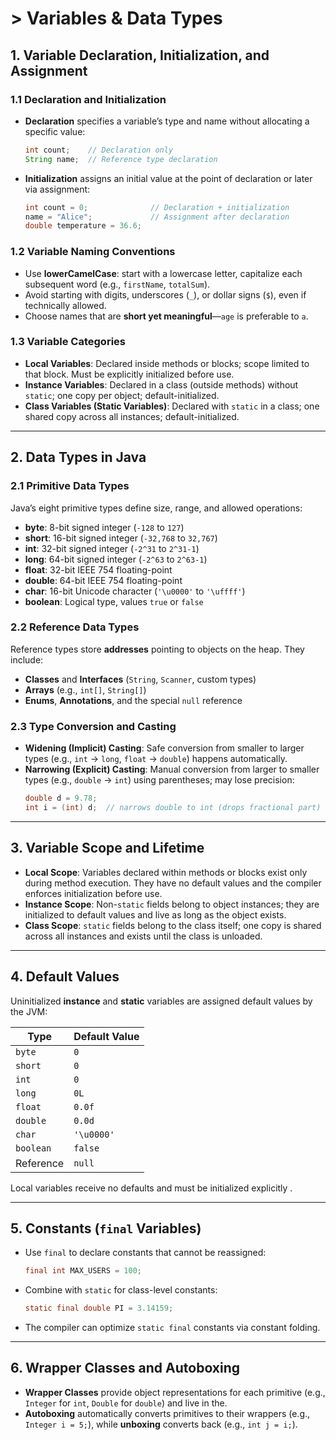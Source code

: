 # > Variables & Data Types

## 1. Variable Declaration, Initialization, and Assignment

### 1.1 Declaration and Initialization  
- **Declaration** specifies a variable’s type and name without allocating a specific value:  
  ```java
  int count;    // Declaration only
  String name;  // Reference type declaration
  ```
- **Initialization** assigns an initial value at the point of declaration or later via assignment:  
  ```java
  int count = 0;              // Declaration + initialization
  name = "Alice";             // Assignment after declaration
  double temperature = 36.6;  
  ``` 

### 1.2 Variable Naming Conventions  
- Use **lowerCamelCase**: start with a lowercase letter, capitalize each subsequent word (e.g., `firstName`, `totalSum`).  
- Avoid starting with digits, underscores (`_`), or dollar signs (`$`), even if technically allowed.  
- Choose names that are **short yet meaningful**—`age` is preferable to `a`.

### 1.3 Variable Categories  
- **Local Variables**: Declared inside methods or blocks; scope limited to that block. Must be explicitly initialized before use.  
- **Instance Variables**: Declared in a class (outside methods) without `static`; one copy per object; default-initialized.  
- **Class Variables (Static Variables)**: Declared with `static` in a class; one shared copy across all instances; default-initialized.

---

## 2. Data Types in Java

### 2.1 Primitive Data Types  
Java’s eight primitive types define size, range, and allowed operations:

- **byte**: 8-bit signed integer (`-128` to `127`)   
- **short**: 16-bit signed integer (`-32,768` to `32,767`) 
- **int**: 32-bit signed integer (`-2^31` to `2^31-1`) 
- **long**: 64-bit signed integer (`-2^63` to `2^63-1`) 
- **float**: 32-bit IEEE 754 floating-point   
- **double**: 64-bit IEEE 754 floating-point 
- **char**: 16-bit Unicode character (`'\u0000'` to `'\uffff'`) 
- **boolean**: Logical type, values `true` or `false`

### 2.2 Reference Data Types  
Reference types store **addresses** pointing to objects on the heap. They include:

- **Classes** and **Interfaces** (`String`, `Scanner`, custom types)   
- **Arrays** (e.g., `int[]`, `String[]`) 
- **Enums**, **Annotations**, and the special `null` reference  
### 2.3 Type Conversion and Casting  
- **Widening (Implicit) Casting**: Safe conversion from smaller to larger types (e.g., `int` → `long`, `float` → `double`) happens automatically.  
- **Narrowing (Explicit) Casting**: Manual conversion from larger to smaller types (e.g., `double` → `int`) using parentheses; may lose precision:  
  ```java
  double d = 9.78;
  int i = (int) d;  // narrows double to int (drops fractional part)
  ```

---

## 3. Variable Scope and Lifetime

- **Local Scope**: Variables declared within methods or blocks exist only during method execution. They have no default values and the compiler enforces initialization before use.  
- **Instance Scope**: Non-`static` fields belong to object instances; they are initialized to default values and live as long as the object exists.  
- **Class Scope**: `static` fields belong to the class itself; one copy is shared across all instances and exists until the class is unloaded.

---

## 4. Default Values

Uninitialized **instance** and **static** variables are assigned default values by the JVM:

| Type    | Default Value  |
|---------|----------------|
| `byte`  | `0`            |
| `short` | `0`            |
| `int`   | `0`            |
| `long`  | `0L`           |
| `float` | `0.0f`         |
| `double`| `0.0d`         |
| `char`  | `'\u0000'`     |
| `boolean` | `false`     |
| Reference | `null`      |

Local variables receive no defaults and must be initialized explicitly .

---

## 5. Constants (`final` Variables)

- Use `final` to declare constants that cannot be reassigned:  
  ```java
  final int MAX_USERS = 100;
  ```   
- Combine with `static` for class-level constants:  
  ```java
  static final double PI = 3.14159;
  ```  
- The compiler can optimize `static final` constants via constant folding.

---

## 6. Wrapper Classes and Autoboxing

- **Wrapper Classes** provide object representations for each primitive (e.g., `Integer` for `int`, `Double` for `double`) and live in the.  
- **Autoboxing** automatically converts primitives to their wrappers (e.g., `Integer i = 5;`), while **unboxing** converts back (e.g., `int j = i;`).  
